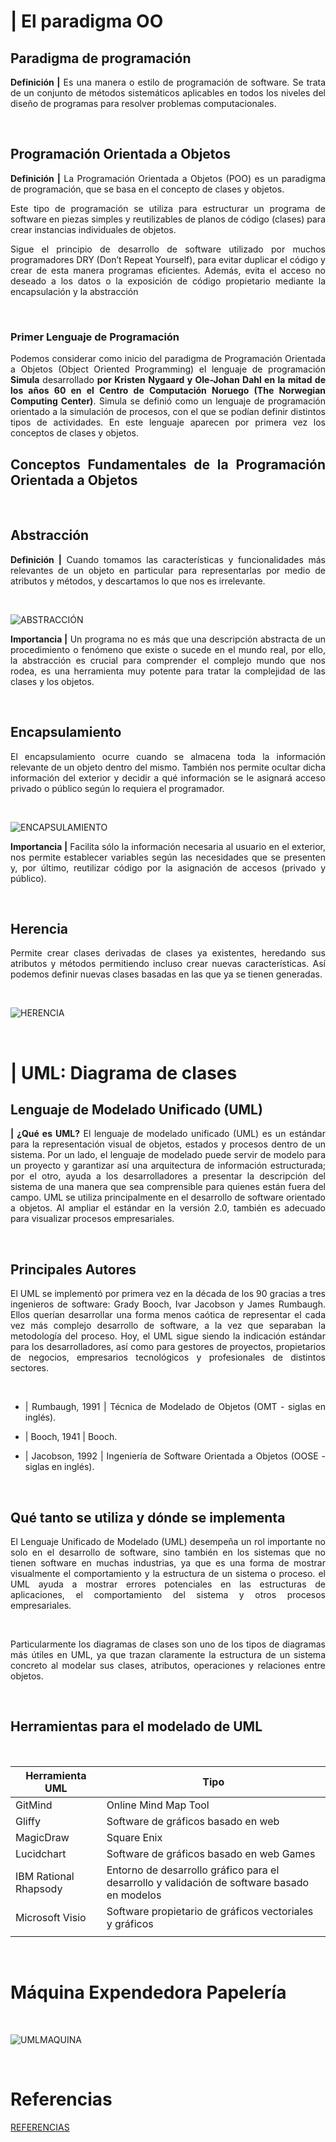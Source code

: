 # | El paradigma OO

## **Paradigma de programación**

<div style="text-align: justify">

**Definición |** Es una manera o estilo de programación de software. Se trata de un conjunto de métodos sistemáticos aplicables en todos los niveles del diseño de programas para resolver problemas computacionales.

<div/>

<br>

## **Programación Orientada a Objetos**

<div style="text-align: justify">

**Definición |**
La Programación Orientada a Objetos (POO) es un paradigma de programación, que se basa en el concepto de clases y objetos. 

Este tipo de programación se utiliza para estructurar un programa de software en piezas simples y reutilizables de planos de código (clases) para crear instancias individuales de objetos. 

Sigue el principio de desarrollo de software utilizado por muchos programadores DRY (Don’t Repeat Yourself), para evitar duplicar el código y crear de esta manera programas eficientes. Además, evita el acceso no deseado a los datos o la exposición de código propietario mediante la encapsulación y la abstracción

<div/>

<br>

### **Primer Lenguaje de Programación**

<div style="text-align: justify">

Podemos considerar como inicio del paradigma de Programación Orientada a Objetos (Object Oriented Programming) el lenguaje de programación **Simula** desarrollado **por Kristen Nygaard y Ole-Johan Dahl en la mitad de los años 60 en el Centro de Computación Noruego (The Norwegian Computing Center)**. Simula se definió como un lenguaje de programación orientado a la simulación de procesos, con el que se podían definir distintos tipos de actividades. En este lenguaje aparecen por primera vez los conceptos de clases y objetos. 

<div/>

## **Conceptos Fundamentales de la Programación Orientada a Objetos**

<br>

## **Abstracción**

<div style="text-align: justify">

**Definición |** Cuando tomamos las características y funcionalidades más relevantes de un objeto en particular para representarlas por medio de atributos y métodos, y descartamos lo que nos es irrelevante. 

<div/>

<br>

![ABSTRACCIÓN](https://programandoamimanera.com/wp-content/uploads/2019/11/poo_esquema.jpg)

<div style="text-align: justify">

**Importancia |** Un programa no es más que una descripción abstracta de un procedimiento o fenómeno que existe o sucede en el mundo real, por ello, la abstracción es crucial para comprender el complejo mundo que nos rodea, es una herramienta muy potente para tratar la complejidad de las clases y los objetos.

<div/>

<br>

## **Encapsulamiento**

<div style="text-align: justify">

El encapsulamiento ocurre cuando se almacena toda la información relevante de un objeto dentro del mismo. También nos permite ocultar dicha información del exterior y decidir a qué información se le asignará acceso privado o público según lo requiera el programador.

<div/>

<br>

![ENCAPSULAMIENTO](https://geeksjavamexico.files.wordpress.com/2020/07/encapsulamiento.png?w=1024)

**Importancia |** Facilita sólo la información necesaria al usuario en el exterior, nos permite establecer variables según las necesidades que se presenten y, por último, reutilizar código por la asignación de accesos (privado y público).

<br>

## **Herencia**
Permite crear clases derivadas de clases ya existentes, heredando sus atributos y métodos permitiendo incluso crear nuevas características. Así podemos definir nuevas clases basadas en las que ya se tienen generadas.

<br>

![HERENCIA](https://geeksjavamexico.files.wordpress.com/2020/07/herencia.png?w=1024)

<br>

# | UML: Diagrama de clases

## **Lenguaje de Modelado Unificado (UML)**

**| ¿Qué es UML?** El lenguaje de modelado unificado (UML) es un estándar para la representación visual de objetos, estados y procesos dentro de un sistema. Por un lado, el lenguaje de modelado puede servir de modelo para un proyecto y garantizar así una arquitectura de información estructurada; por el otro, ayuda a los desarrolladores a presentar la descripción del sistema de una manera que sea comprensible para quienes están fuera del campo. UML se utiliza principalmente en el desarrollo de software orientado a objetos. Al ampliar el estándar en la versión 2.0, también es adecuado para visualizar procesos empresariales.

<br>

## **Principales Autores**

El UML se implementó por primera vez en la década de los 90 gracias a tres ingenieros de software: Grady Booch, Ivar Jacobson y James Rumbaugh. Ellos querían desarrollar una forma menos caótica de representar el cada vez más complejo desarrollo de software, a la vez que separaban la metodología del proceso. Hoy, el UML sigue siendo la indicación estándar para los desarrolladores, así como para gestores de proyectos, propietarios de negocios, empresarios tecnológicos y profesionales de distintos sectores. 

<br>

* | Rumbaugh, 1991 | Técnica de Modelado de Objetos (OMT - siglas en inglés).

* | Booch, 1941 | Booch.

* | Jacobson, 1992 | Ingeniería de Software Orientada a Objetos (OOSE - siglas en inglés).

<br>

## **Qué tanto se utiliza y dónde se implementa**

El Lenguaje Unificado de Modelado (UML) desempeña un rol importante no solo en el desarrollo de software, sino también en los sistemas que no tienen software en muchas industrias, ya que es una forma de mostrar visualmente el comportamiento y la estructura de un sistema o proceso. el UML ayuda a mostrar errores potenciales en las estructuras de aplicaciones, el comportamiento del sistema y otros procesos empresariales.  

<br>

Particularmente los diagramas de clases son uno de los tipos de diagramas más útiles en UML, ya que trazan claramente la estructura de un sistema concreto al modelar sus clases, atributos, operaciones y relaciones entre objetos.

<br>

## **Herramientas para el modelado de UML**

<br>

| Herramienta UML              | Tipo                                     | 
|------------------------------|------------------------------------------|
| GitMind                      | Online Mind Map Tool                     | 
| Gliffy                       | Software de gráficos basado en web       | 
| MagicDraw                    | Square Enix                              | 
| Lucidchart                   | Software de gráficos basado en web Games | 
| IBM Rational Rhapsody        | Entorno de desarrollo gráfico para el desarrollo y validación de software basado en modelos  | 
| Microsoft Visio              | Software propietario de gráficos vectoriales y gráficos | 
|                              |                                 
<br>

# Máquina Expendedora Papelería

<br>

![UMLMAQUINA](https://lh3.googleusercontent.com/NYA4b8TOjY3UqPol38BocxTt_bUuAQJ0ke7l5C7wu7GoVy49HJa-AXZGMVx46VA8AilnSYec5vTL3PqwwLA8YgHgXBNSggG_HhwvgF7MrA)

<br>

# Referencias

[REFERENCIAS](./Referencias/README.md)
<div/>









